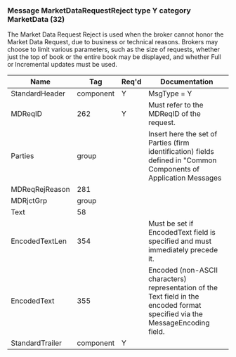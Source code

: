 ### Message MarketDataRequestReject type Y category MarketData (32)

The Market Data Request Reject is used when the broker cannot honor the Market Data Request, due to business or technical reasons. Brokers may choose to limit various parameters, such as the size of requests, whether just the top of book or the entire book may be displayed, and whether Full or Incremental updates must be used.

| Name            | Tag       | Req'd | Documentation                                                                                                                  |
|-----------------|-----------|----------|-------------------------------------------------------------------------------------------------------------------------------|
| StandardHeader  | component |   Y   | MsgType = Y                                                                                                                    |
| MDReqID         | 262       |   Y   | Must refer to the MDReqID of the request.                                                                                      |
| Parties         | group     |       | Insert here the set of Parties (firm identification) fields defined in "Common Components of Application Messages              |
| MDReqRejReason  | 281       |       |                                                                                                                                |
| MDRjctGrp       | group     |       |                                                                                                                                |
| Text            | 58        |       |                                                                                                                                |
| EncodedTextLen  | 354       |       | Must be set if EncodedText field is specified and must immediately precede it.                                                 |
| EncodedText     | 355       |       | Encoded (non-ASCII characters) representation of the Text field in the encoded format specified via the MessageEncoding field. |
| StandardTrailer | component |   Y   |                                                                                                                                |

